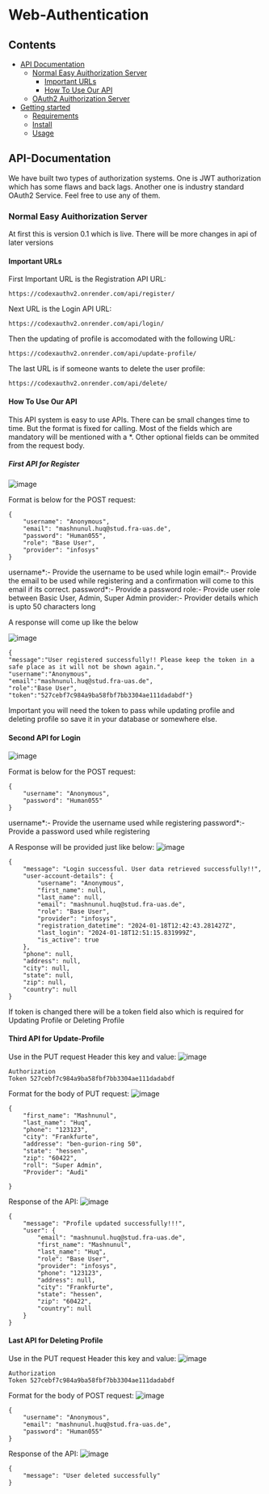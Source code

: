 # Web-Authentication

## Contents

*   [API Documentation](#API-Documentation)
    *   [Normal Easy Auithorization Server](#Normal-Easy-Auithorization-Server)
        *   [Important URLs](#Important-URLs)
        *   [How To Use Our API](#How-To-Use-Our-API)
    *   [OAuth2 Auithorization Server](#OAuth2-Auithorization-Server)
*   [Getting started](#getting-started)
    *   [Requirements](#requirements)
    *   [Install](#install)
    *   [Usage](#usage)


## API-Documentation
We have built two types of authorization systems. One is JWT authorization which has some flaws and back lags. Another one is industry standard OAuth2 Service. Feel free to use any of them.

### Normal Easy Auithorization Server
At first this is version 0.1 which is live. There will be more changes in api of later versions

#### Important URLs 
First Important URL is the Registration API URL:
```
https://codexauthv2.onrender.com/api/register/
```
Next URL is the Login API URL:
```
https://codexauthv2.onrender.com/api/login/
```
Then the updating of profile is accomodated with the following URL:
```
https://codexauthv2.onrender.com/api/update-profile/
```
The last URL is if someone wants to delete the user profile:
```
https://codexauthv2.onrender.com/api/delete/
```


#### How To Use Our API
This API system is easy to use APIs. There can be small changes time to time. But the format is fixed for calling. Most of the fields which are mandatory will be mentioned with a *. Other optional fields can be ommited from the request body.

##### First API for Register
![image](https://github.com/javedcoding/CODEXAuthenticationPannel/assets/59325753/502cb9b6-64fa-4367-9eee-3011ed84fe48)

Format is below for the POST request:
```
{
    "username": "Anonymous",
    "email": "mashnunul.huq@stud.fra-uas.de",
    "password": "Human055",
    "role": "Base User",
    "provider": "infosys"
}
```
username*:- Provide the username to be used while login
email*:- Provide the email to be used while registering and a confirmation will come to this email if its correct.
password*:- Provide a password
role:- Provide user role between Basic User, Admin, Super Admin
provider:- Provider details which is upto 50 characters long

A response will come up like the below

![image](https://github.com/javedcoding/CODEXAuthenticationPannel/assets/59325753/180c1604-bd16-43e5-a29a-a739c98bb590)


```
{
"message":"User registered successfully!! Please keep the token in a safe place as it will not be shown again.",
"username":"Anonymous",
"email":"mashnunul.huq@stud.fra-uas.de",
"role":"Base User",
"token":"527cebf7c984a9ba58fbf7bb3304ae111dadabdf"}
```

Important you will need the token to pass while updating profile and deleting profile so save it in your database or somewhere else.

#### Second API for Login
![image](https://github.com/javedcoding/CODEXAuthenticationPannel/assets/59325753/943177b7-ae5a-4115-8a2e-12fd2d0bb754)


Format is below for the POST request:
```
{
    "username": "Anonymous",
    "password": "Human055"
}
```
username*:- Provide the username used while registering
password*:- Provide a password used while registering

A Response will be provided just like below:
![image](https://github.com/javedcoding/CODEXAuthenticationPannel/assets/59325753/60c1b910-47ee-4dab-9962-264622b25f2c)

```
{
    "message": "Login successful. User data retrieved successfully!!",
    "user-account-details": {
        "username": "Anonymous",
        "first_name": null,
        "last_name": null,
        "email": "mashnunul.huq@stud.fra-uas.de",
        "role": "Base User",
        "provider": "infosys",
        "registration_datetime": "2024-01-18T12:42:43.281427Z",
        "last_login": "2024-01-18T12:51:15.831999Z",
        "is_active": true
    },
    "phone": null,
    "address": null,
    "city": null,
    "state": null,
    "zip": null,
    "country": null
}
```
If token is changed there will be a token field also which is required for Updating Profile or Deleting Profile
#### Third API for Update-Profile

Use in the PUT request Header this key and value:
![image](https://github.com/javedcoding/CODEXAuthenticationPannel/assets/59325753/6100abec-dc6d-40a9-850d-c911dc96af90)

```
Authorization
Token 527cebf7c984a9ba58fbf7bb3304ae111dadabdf
```


Format for the body of PUT request:
![image](https://github.com/javedcoding/CODEXAuthenticationPannel/assets/59325753/04c0bc37-3b14-4625-aeed-eaf574f0676f)

```
{
    "first_name": "Mashnunul",
    "last_name": "Huq",
    "phone": "123123",
    "city": "Frankfurte",
    "addresse": "ben-gurion-ring 50",
    "state": "hessen",
    "zip": "60422",
    "roll": "Super Admin",
    "Provider": "Audi"

}
```

Response of the API:
![image](https://github.com/javedcoding/CODEXAuthenticationPannel/assets/59325753/2a5ecd8c-73cf-4b33-a4f0-4b4f787b4483)

```
{
    "message": "Profile updated successfully!!!",
    "user": {
        "email": "mashnunul.huq@stud.fra-uas.de",
        "first_name": "Mashnunul",
        "last_name": "Huq",
        "role": "Base User",
        "provider": "infosys",
        "phone": "123123",
        "address": null,
        "city": "Frankfurte",
        "state": "hessen",
        "zip": "60422",
        "country": null
    }
}
```

#### Last API for Deleting Profile
Use in the PUT request Header this key and value:
![image](https://github.com/javedcoding/CODEXAuthenticationPannel/assets/59325753/2ff0a0e6-daf6-456d-b95a-aaf0d668d3fe)

```
Authorization
Token 527cebf7c984a9ba58fbf7bb3304ae111dadabdf
```


Format for the body of POST request:
![image](https://github.com/javedcoding/CODEXAuthenticationPannel/assets/59325753/18aca9d6-08d6-4b03-8a0b-6ef25732859d)

```
{
    "username": "Anonymous",
    "email": "mashnunul.huq@stud.fra-uas.de",
    "password": "Human055"
}
```

Response of the API:
![image](https://github.com/javedcoding/CODEXAuthenticationPannel/assets/59325753/6b70bd89-d149-46c9-95ca-2912fbb5d335)

```
{
    "message": "User deleted successfully"
}
```
